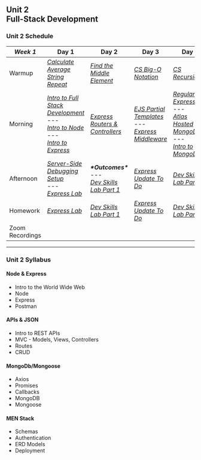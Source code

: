 ## Unit 2 <br> Full-Stack Development

### Unit 2 Schedule
| ***Week 1*** | Day 1 | Day 2 | Day 3 | Day 4 | Day 5 |
| -- | -- | -- | -- | -- | -- |
| Warmup | [*Calculate Average*](https://www.codewars.com/kata/57a2013acf1fa5bfc4000921/train/javascript)<br>[*String Repeat*](https://www.codewars.com/kata/57a0e5c372292dd76d000d7e/train/javascript) | [*Find the Middle Element*](https://www.codewars.com/kata/545a4c5a61aa4c6916000755/train/javascript) | [*CS Big-O Notation*](/computer-science/01-cs-big-o-notation) | [*CS Recursion*](/computer-science/02-cs-recursion) | Codewars |
| Morning | [*Intro to Full Stack Development*](/unit-2/week-1/d1-intro-full-stack/1.1-intro-fullstack-http.md)<br>---<br>[*Intro to Node*](/unit-2/week-1/d1-intro-full-stack/1.2-intro-to-node.md)<br>---<br>[*Intro to Express*](/unit-2/week-1/d1-intro-full-stack/1.3-intro-express.md) | [*Express Routers & Controllers*](/unit-2/week-1/d2-routers-and-controllers/2.1-express-routers-controllers.md) | [*EJS Partial Templates*](/unit-2/week-1/d3-partials-and-middleware/3.1-ejs-partial-templates.md)<br>---<br>[*Express Middleware*](/unit-2/week-1/d3-partials-and-middleware/3.2-express-middleware.md) | [*Regular Expressions*](/unit-2/week-1/d4-regex-and-mongodb/4.1-regular-expressions.md)<br>---<br>[*Atlas Hosted MongoDB*](/unit-2/week-1/d4-regex-and-mongodb/4.2-atlas-hosted-mongodb.md)<br>---<br>[*Intro to MongoDB*](/unit-2/week-1/d4-regex-and-mongodb/4.3-mongodb-intro.md) | [*Intro to Mongoose*](/unit-2/week-1/d5-intro-mongoose/5.1-mongoose-intro.md) |
| Afternoon | [*Server-Side Debugging Setup*](/unit-2/week-1/d1-intro-full-stack/1.4-server-side-debugging-setup.md)<br>---<br>[*Express Lab*](/unit-2/week-1/d1-intro-full-stack/1.5-intro-express-lab.md) | ***\*Outcomes\****<br>---<br>[*Dev Skills Lab Part 1*](/unit-2/week-1/d2-routers-and-controllers/2.2-dev-skills-lab-part-1.md) | [*Express Update To Do*](/unit-2/week-1/d3-partials-and-middleware/3.3-express-update-to-do.md) | [*Dev Skills Lab Part 2*](/unit-2/week-1/d4-regex-and-mongodb/4.4-dev-skills-lab-part-2.md) | [*Mongoose Flights Lab Part 1*](/unit-2/week-1/d5-intro-mongoose/5.2-mongoose-flights-lab-part-1.md) |
| Homework | [*Express Lab*](/unit-2/week-1/d1-intro-full-stack/1.5-intro-express-lab.md) | [*Dev Skills Lab Part 1*](/unit-2/week-1/d2-routers-and-controllers/2.2-dev-skills-lab-part-1.md) | [*Express Update To Do*](/unit-2/week-1/d3-partials-and-middleware/3.3-express-update-to-do.md) | [*Dev Skills Lab Part 2*](/unit-2/week-1/d4-regex-and-mongodb/4.4-dev-skills-lab-part-2.md) | [*Mongoose Flights Lab Part 1*](/unit-2/week-1/d5-intro-mongoose/5.2-mongoose-flights-lab-part-1.md) |
| Zoom Recordings |  |  |  |  |  |

----

### Unit 2 Syllabus
 
#### Node & Express
- Intro to the World Wide Web
- Node
- Express
- Postman
  
#### APIs & JSON
- Intro to REST APIs
- MVC - Models, Views, Controllers
- Routes
- CRUD
  
#### MongoDb/Mongoose
- Axios
- Promises
- Callbacks
- MongoDB
- Mongoose

#### MEN Stack
- Schemas
- Authentication
- ERD Models
- Deployment

